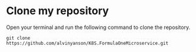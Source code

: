 
# Clone my repository

Open your terminal and run the following command to clone the repository.

    git clone https://github.com/alvinyanson/K8S.FormulaOneMicroservice.git
